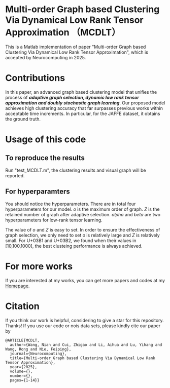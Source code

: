 # Multi-order Graph based Clustering Via Dynamical Low Rank Tensor Approximation （MCDLT）
This is a Matlab implementation of  paper "Multi-order Graph based Clustering Via Dynamical Low Rank Tensor Approximation", which is accepted by Neurocomputing in 2025. 

# Contributions
In this paper, an advanced graph based clustering model that unifies the process of ***adaptive graph selection, dynamic low rank tensor approximation and doubly stochastic graph learning***. Our proposed model achieves high clustering accuracy that far surpasses previous works within acceptable time increments. In particular, for the JAFFE dataset, it obtains the ground truth.



# Usage of this code

## To reproduce  the results
Run "test_MCDLT.m", the clustering results and visual graph will be reported.

## For hyperparamters
You should notice the hyperparameters. There are in total four hyperparameters for our model. $o$ is the maximum order of graph. $Z$ is the retained number of graph after adaptive selection. $alpha$  and $beta$ are two hyperparameters for low-rank tensor learning.

The value of $o$ and $Z$ is easy to set. In order to ensure the effectiveness of graph selection, we only need to set $o$ is relatively large and $Z$ is relatively small. For U+03B1  and U+03B2, we found when their values in [10,100,1000], the best clusteing performance is always achieved.


# For more  works
If you are interested at my works, you can get more papers and codes at my [Homepage](https://nianwang-hjjgcdx.github.io/).

# Citation
If you think our work is helpful,  considering to give a star for this repository. Thanks!
If you use our code or nois data sets, please kindly cite our paper by
```
@ARTICLE{MCDLT,
  author={Wang, Nian and Cui, Zhigao and Li, Aihua and Lu, Yihang and Wang, Rong and Nie, Feiping},
  journal={Neurocomputing}, 
  title={Multi-order Graph based Clustering Via Dynamical Low Rank Tensor Approximation}, 
  year={2025},
  volume={},
  number={},
  pages={1-14}}
```
